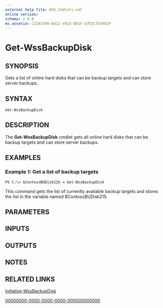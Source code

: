 ```yaml
---
external help file: WSS_Cmdlets.xml
online version: 
schema: 2.0.0
ms.assetid: C23AC990-B422-4923-B01F-07D3C7E49D1F
---
```


# Get-WssBackupDisk

## SYNOPSIS
Gets a list of online hard disks that can be backup targets and can store server backups..

## SYNTAX

```
Get-WssBackupDisk
```

## DESCRIPTION
The **Get-WssBackupDisk** cmdlet gets all online hard disks that can be  backup targets and can store server backups.

## EXAMPLES

### Example 1: Get a list of backup targets
```
PS C:\> $ContosoBUDisk215 = Get-WssBackupDisk
```

This command gets the list of currently available backup targets and stores the list in the variable named $ContosoBUDisk215.

## PARAMETERS

## INPUTS

## OUTPUTS

## NOTES

## RELATED LINKS

[Initialize-WssBackupDisk](./Initialize-WssBackupDisk.md)

[00000000-0000-0000-0000-000000000000](00000000-0000-0000-0000-000000000000)


